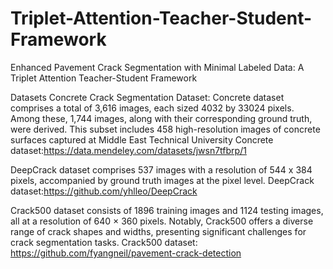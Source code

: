 # Triplet-Attention-Teacher-Student-Framework
Enhanced Pavement Crack Segmentation with Minimal Labeled Data: A Triplet Attention Teacher-Student Framework


Datasets
Concrete Crack Segmentation Dataset:
Concrete dataset comprises a total of 3,616 images, each sized 4032 by 33024 pixels. Among these, 1,744 images, along with their corresponding ground truth, were derived. This subset includes 458 high-resolution images of concrete surfaces captured at Middle East Technical University
Concrete dataset:https://data.mendeley.com/datasets/jwsn7tfbrp/1

DeepCrack dataset comprises 537 images with a resolution of 544 x 384 pixels, accompanied by ground truth images at the pixel level. 
DeepCrack dataset:https://github.com/yhlleo/DeepCrack

Crack500 dataset consists of 1896 training images and 1124 testing images, all at a resolution of 640 × 360 pixels. Notably, Crack500 offers a diverse range of crack shapes and widths, presenting significant challenges for crack segmentation tasks. 
Crack500 dataset: https://github.com/fyangneil/pavement-crack-detection
